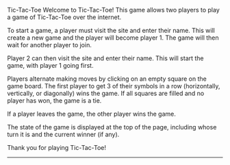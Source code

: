 Tic-Tac-Toe
Welcome to Tic-Tac-Toe! This game allows two players to play a game of Tic-Tac-Toe over the internet.

To start a game, a player must visit the site and enter their name. This will create a new game and the player will become player 1. The game will then wait for another player to join.

Player 2 can then visit the site and enter their name. This will start the game, with player 1 going first.

Players alternate making moves by clicking on an empty square on the game board. The first player to get 3 of their symbols in a row (horizontally, vertically, or diagonally) wins the game. If all squares are filled and no player has won, the game is a tie.

If a player leaves the game, the other player wins the game.

The state of the game is displayed at the top of the page, including whose turn it is and the current winner (if any).

Thank you for playing Tic-Tac-Toe!
___

